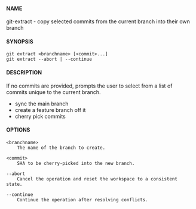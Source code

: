 #### NAME

git-extract - copy selected commits from the current branch into their own branch


#### SYNOPSIS

```
git extract <branchname> [<commit>...]
git extract --abort | --continue
```


#### DESCRIPTION

If no commits are provided, prompts the user to select from a list of commits unique to the current branch.

* sync the main branch
* create a feature branch off it
* cherry pick commits


#### OPTIONS

```
<branchname>
    The name of the branch to create.

<commit>
    SHA to be cherry-picked into the new branch.

--abort
    Cancel the operation and reset the workspace to a consistent state.

--continue
    Continue the operation after resolving conflicts.
```
